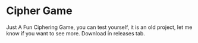 # Cipher Game
Just A Fun Ciphering Game, you can test yourself, it is an old project, let me know if you want to see more. Download in releases tab.

